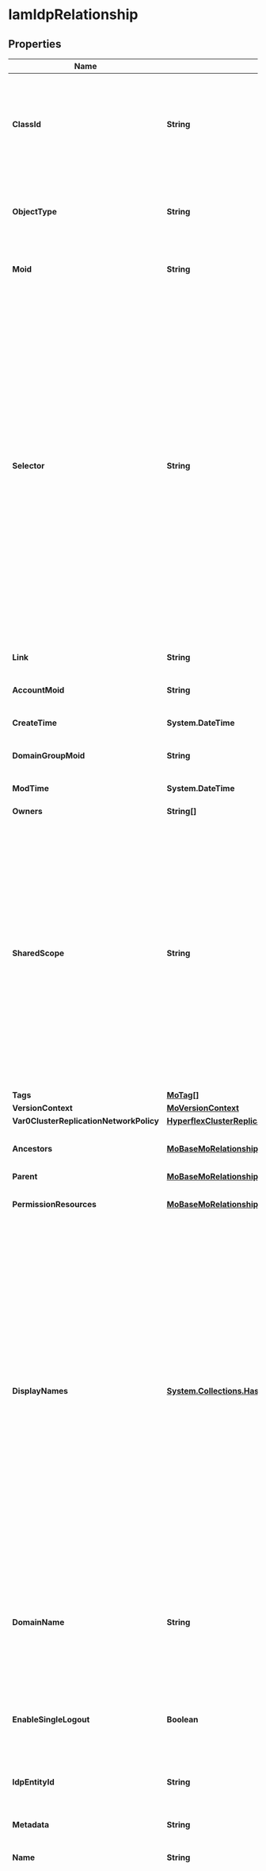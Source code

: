 # IamIdpRelationship
## Properties

Name | Type | Description | Notes
------------ | ------------- | ------------- | -------------
**ClassId** | **String** | The fully-qualified name of the instantiated, concrete type. This property is used as a discriminator to identify the type of the payload when marshaling and unmarshaling data. | [default to "iam.Idp"]
**ObjectType** | **String** | The fully-qualified name of the instantiated, concrete type. The value should be the same as the &#39;ClassId&#39; property. | [default to "iam.Idp"]
**Moid** | **String** | The unique identifier of this Managed Object instance. | [optional] 
**Selector** | **String** | An OData $filter expression which describes the REST resource to be referenced. This field may be set instead of &#39;moid&#39; by clients. 1. If &#39;moid&#39; is set this field is ignored. 1. If &#39;selector&#39; is set and &#39;moid&#39; is empty/absent from the request, Intersight determines the Moid of the resource matching the filter expression and populates it in the MoRef that is part of the object instance being inserted/updated to fulfill the REST request. An error is returned if the filter matches zero or more than one REST resource. An example filter string is: Serial eq &#39;3AA8B7T11&#39;. | [optional] [readonly] 
**Link** | **String** | A URL to an instance of the &#39;mo.MoRef&#39; class. | [optional] 
**AccountMoid** | **String** | The Account ID for this managed object. | [optional] [readonly] 
**CreateTime** | **System.DateTime** | The time when this managed object was created. | [optional] [readonly] 
**DomainGroupMoid** | **String** | The DomainGroup ID for this managed object. | [optional] [readonly] 
**ModTime** | **System.DateTime** | The time when this managed object was last modified. | [optional] [readonly] 
**Owners** | **String[]** |  | [optional] 
**SharedScope** | **String** | Intersight provides pre-built workflows, tasks and policies to end users through global catalogs. Objects that are made available through global catalogs are said to have a &#39;shared&#39; ownership. Shared objects are either made globally available to all end users or restricted to end users based on their license entitlement. Users can use this property to differentiate the scope (global or a specific license tier) to which a shared MO belongs. | [optional] [readonly] 
**Tags** | [**MoTag[]**](MoTag.md) |  | [optional] 
**VersionContext** | [**MoVersionContext**](MoVersionContext.md) |  | [optional] 
**Var0ClusterReplicationNetworkPolicy** | [**HyperflexClusterReplicationNetworkPolicyRelationship**](HyperflexClusterReplicationNetworkPolicyRelationship.md) |  | [optional] 
**Ancestors** | [**MoBaseMoRelationship[]**](MoBaseMoRelationship.md) | An array of relationships to moBaseMo resources. | [optional] [readonly] 
**Parent** | [**MoBaseMoRelationship**](MoBaseMoRelationship.md) |  | [optional] 
**PermissionResources** | [**MoBaseMoRelationship[]**](MoBaseMoRelationship.md) | An array of relationships to moBaseMo resources. | [optional] [readonly] 
**DisplayNames** | [**System.Collections.Hashtable**](Array.md) | A set of display names for the MO resource. These names are calculated based on other properties of the MO and potentially properties of Ancestor MOs. Displaynames are intended as a way to provide a normalized user appropriate name for an MO, especially for MOs which do not have a &#39;Name&#39; property, which is the case for much of the inventory discovered from managed targets. There are a limited number of keys, currently &#39;short&#39; and &#39;hierarchical&#39;. The value is an array and clients should use the first element of the array. | [optional] [readonly] 
**DomainName** | **String** | Email domain name of the user for this IdP. When a user enters an email during login in the Intersight home page, the IdP is picked by matching this domain name with the email domain name for authentication. | [optional] 
**EnableSingleLogout** | **Boolean** | Setting that indicates whether &#39;Single Logout (SLO)&#39; has been enabled for this IdP. | [optional] 
**IdpEntityId** | **String** | The Entity ID of the IdP. In SAML, the entity ID uniquely identifies the IdP or Service Provider. | [optional] [readonly] 
**Metadata** | **String** | SAML metadata of the IdP. | [optional] 
**Name** | **String** | The name of the Identity Provider, for example Cisco, Okta, or OneID. | [optional] 
**Type** | **String** | Authentication protocol used by the IdP. * &#x60;saml&#x60; - Use SAML as the authentication protocol for sign-on. * &#x60;oidc&#x60; - Open ID connect to be used as an authentication protocol for sign-on. * &#x60;local&#x60; - The local authentication method to be used for sign-on. Local type is set to default for the Intersight Appliance IdP. | [optional] [default to "saml"]
**Account** | [**IamAccountRelationship**](IamAccountRelationship.md) |  | [optional] 
**LdapPolicy** | [**IamLdapPolicyRelationship**](IamLdapPolicyRelationship.md) |  | [optional] 
**System** | [**IamSystemRelationship**](IamSystemRelationship.md) |  | [optional] 
**UserPreferences** | [**IamUserPreferenceRelationship[]**](IamUserPreferenceRelationship.md) | An array of relationships to iamUserPreference resources. | [optional] [readonly] 
**Usergroups** | [**IamUserGroupRelationship[]**](IamUserGroupRelationship.md) | An array of relationships to iamUserGroup resources. | [optional] 
**Users** | [**IamUserRelationship[]**](IamUserRelationship.md) | An array of relationships to iamUser resources. | [optional] 

## Examples

- Prepare the resource
```powershell
$IamIdpRelationship = Initialize-IntersightIamIdpRelationship  -ClassId null `
 -ObjectType null `
 -Moid null `
 -Selector null `
 -Link null `
 -AccountMoid null `
 -CreateTime null `
 -DomainGroupMoid null `
 -ModTime null `
 -Owners null `
 -SharedScope null `
 -Tags null `
 -VersionContext null `
 -Var0ClusterReplicationNetworkPolicy null `
 -Ancestors null `
 -Parent null `
 -PermissionResources null `
 -DisplayNames null `
 -DomainName null `
 -EnableSingleLogout null `
 -IdpEntityId null `
 -Metadata null `
 -Name null `
 -Type null `
 -Account null `
 -LdapPolicy null `
 -System null `
 -UserPreferences null `
 -Usergroups null `
 -Users null
```

- Convert the resource to JSON
```powershell
$IamIdpRelationship | ConvertTo-JSON
```

[[Back to Model list]](../README.md#documentation-for-models) [[Back to API list]](../README.md#documentation-for-api-endpoints) [[Back to README]](../README.md)

